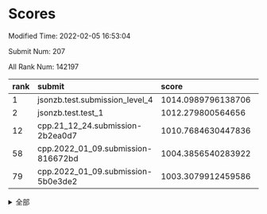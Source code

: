 # Scores

Modified Time: 2022-02-05 16:53:04

Submit Num: 207

All Rank Num: 142197

| rank |               submit               |       score        |       sigma        | pk_num |
| :--- | :--------------------------------- | :----------------- | :----------------- | :----- |
| 1    | jsonzb.test.submission_level_4     | 1014.0989796138706 | 0.8214378793545379 | 2746   |
| 2    | jsonzb.test.test_1                 | 1012.279800564656  | 0.8015005959862918 | 2753   |
| 12   | cpp.21_12_24.submission-2b2ea0d7   | 1010.7684630447836 | 0.7883517963596898 | 2748   |
| 58   | cpp.2022_01_09.submission-816672bd | 1004.3856540283922 | 0.7253942436612111 | 2753   |
| 79   | cpp.2022_01_09.submission-5b0e3de2 | 1003.3079912459586 | 0.7158340178442673 | 2747   |


<details>
<summary>全部</summary>

| rank |                 submit                 |       score        |       sigma        | pk_num |
| :--- | :------------------------------------- | :----------------- | :----------------- | :----- |
| 1    | jsonzb.test.submission_level_4         | 1014.0989796138706 | 0.8214378793545379 | 2746   |
| 2    | jsonzb.test.test_1                     | 1012.279800564656  | 0.8015005959862918 | 2753   |
| 3    | gobigger.level_3.submission_level_3_35 | 1011.4267362081964 | 0.774226217329067  | 2752   |
| 4    | gobigger.level_3.submission_level_3_5  | 1011.3855094896362 | 0.7875259894065209 | 2746   |
| 5    | gobigger.level_3.submission_level_3_2  | 1011.1646392549833 | 0.7837242093212524 | 2749   |
| 6    | gobigger.level_3.submission_level_3_0  | 1011.149101403923  | 0.7774334114383845 | 2752   |
| 7    | gobigger.level_3.submission_level_3_4  | 1011.0207764273365 | 0.7588463275286085 | 2749   |
| 8    | gobigger.level_3.submission_level_3_6  | 1011.0117145529866 | 0.7661242534086485 | 2741   |
| 9    | gobigger.level_3.submission_level_3_39 | 1010.8476671658079 | 0.7790671727718771 | 2748   |
| 10   | gobigger.level_3.submission_level_3_28 | 1010.8120612981053 | 0.7520502768459904 | 2747   |
| 11   | gobigger.level_3.submission_level_3_21 | 1010.787916737826  | 0.7702006835240476 | 2746   |
| 12   | cpp.21_12_24.submission-2b2ea0d7       | 1010.7684630447836 | 0.7883517963596898 | 2748   |
| 13   | gobigger.level_3.submission_level_3_3  | 1010.7594053846734 | 0.7527797532384457 | 2743   |
| 14   | gobigger.level_3.submission_level_3_41 | 1010.6904811666302 | 0.7636009993264145 | 2752   |
| 15   | gobigger.level_3.submission_level_3_43 | 1010.6659533031792 | 0.759840400656039  | 2748   |
| 16   | gobigger.level_3.submission_level_3_48 | 1010.6547540535863 | 0.7632783002076833 | 2749   |
| 17   | gobigger.level_3.submission_level_3_42 | 1010.624836578152  | 0.7710115334931212 | 2747   |
| 18   | gobigger.level_3.submission_level_3_30 | 1010.5998880663093 | 0.7564197013301277 | 2748   |
| 19   | gobigger.level_3.submission_level_3_46 | 1010.5663681901657 | 0.7609900857116582 | 2749   |
| 20   | gobigger.level_3.submission_level_3_40 | 1010.5594244335047 | 0.756040488318502  | 2745   |
| 21   | gobigger.level_3.submission_level_3_13 | 1010.3864160510993 | 0.753880273069908  | 2744   |
| 22   | gobigger.level_3.submission_level_3_11 | 1010.3821140591373 | 0.7593311329992986 | 2743   |
| 23   | gobigger.level_3.submission_level_3_45 | 1010.3477221862689 | 0.7799390282423443 | 2748   |
| 24   | gobigger.level_3.submission_level_3_8  | 1010.2741765024339 | 0.7570682018865338 | 2750   |
| 25   | gobigger.level_3.submission_level_3_20 | 1010.263099131162  | 0.7690334796353476 | 2752   |
| 26   | gobigger.level_3.submission_level_3_25 | 1010.1763951668962 | 0.7583011784875112 | 2751   |
| 27   | gobigger.level_3.submission_level_3_12 | 1010.16447211472   | 0.7487188235625903 | 2752   |
| 28   | gobigger.level_3.submission_level_3_17 | 1010.1292953445788 | 0.7656245759792387 | 2747   |
| 29   | gobigger.level_3.submission_level_3_44 | 1010.0338890859421 | 0.7759291767382822 | 2750   |
| 30   | gobigger.level_3.submission_level_3_18 | 1010.0233405599026 | 0.759637636557663  | 2751   |
| 31   | gobigger.level_3.submission_level_3_10 | 1009.9840113697248 | 0.7676907218764332 | 2743   |
| 32   | gobigger.level_3.submission_level_3_7  | 1009.9821432435132 | 0.7495076834282763 | 2743   |
| 33   | gobigger.level_3.submission_level_3_36 | 1009.9416103317326 | 0.7702444640684458 | 2751   |
| 34   | gobigger.level_3.submission_level_3_38 | 1009.7644015880976 | 0.7501305555821763 | 2742   |
| 35   | gobigger.level_3.submission_level_3_49 | 1009.7034077810182 | 0.7463253191052286 | 2747   |
| 36   | gobigger.level_3.submission_level_3_37 | 1009.6910928015282 | 0.7288033270826964 | 2745   |
| 37   | gobigger.level_3.submission_level_3_14 | 1009.6453891575446 | 0.7774925321639806 | 2753   |
| 38   | gobigger.level_3.submission_level_3_29 | 1009.6429781898296 | 0.7447305933837364 | 2747   |
| 39   | gobigger.level_3.submission_level_3_34 | 1009.5892248395228 | 0.790953818978721  | 2743   |
| 40   | gobigger.level_3.submission_level_3_23 | 1009.5364817318851 | 0.7717011503710798 | 2742   |
| 41   | gobigger.level_3.submission_level_3_24 | 1009.4837186294002 | 0.7541817229219775 | 2755   |
| 42   | gobigger.level_3.submission_level_3_1  | 1009.3989410917877 | 0.7574265884091107 | 2746   |
| 43   | gobigger.level_3.submission_level_3_16 | 1009.3477424289016 | 0.7398833677679383 | 2747   |
| 44   | gobigger.level_3.submission_level_3_22 | 1009.113845055417  | 0.7630541701340541 | 2747   |
| 45   | gobigger.level_3.submission_level_3_47 | 1009.0251554406548 | 0.735731656386553  | 2747   |
| 46   | gobigger.level_3.submission_level_3_31 | 1008.9188430642328 | 0.7682753998209687 | 2746   |
| 47   | gobigger.level_3.submission_level_3_27 | 1008.8525947315993 | 0.740146567286817  | 2747   |
| 48   | gobigger.level_3.submission_level_3_9  | 1008.7467425477246 | 0.736568333604261  | 2749   |
| 49   | gobigger.level_3.submission_level_3_26 | 1008.7004931987784 | 0.74518309570835   | 2747   |
| 50   | gobigger.level_3.submission_level_3_32 | 1008.5256340926038 | 0.7504061153096733 | 2748   |
| 51   | gobigger.level_3.submission_level_3_33 | 1008.2583302056142 | 0.7510820241980013 | 2749   |
| 52   | gobigger.level_3.submission_level_3_19 | 1008.2526712964999 | 0.7354276056448931 | 2746   |
| 53   | gobigger.level_3.submission_level_3_15 | 1007.9422082166158 | 0.7479501636772821 | 2755   |
| 54   | gobigger.level_1.submission_level_1_5  | 1005.2309375163065 | 0.7226953326917719 | 2748   |
| 55   | gobigger.level_1.submission_level_1_44 | 1004.8623617361003 | 0.7283275162886723 | 2743   |
| 56   | gobigger.level_1.submission_level_1_17 | 1004.6654987170684 | 0.7226272370871416 | 2748   |
| 57   | gobigger.level_1.submission_level_1_35 | 1004.4867600387254 | 0.7207749312015703 | 2747   |
| 58   | cpp.2022_01_09.submission-816672bd     | 1004.3856540283922 | 0.7253942436612111 | 2753   |
| 59   | gobigger.level_1.submission_level_1_26 | 1004.3454541625662 | 0.7102026857762086 | 2750   |
| 60   | gobigger.level_1.submission_level_1_28 | 1004.3247221381305 | 0.7182459676501188 | 2752   |
| 61   | gobigger.level_1.submission_level_1_43 | 1004.2758454402633 | 0.7180970207971975 | 2749   |
| 62   | gobigger.level_1.submission_level_1_16 | 1004.1996467657063 | 0.7215237564339076 | 2751   |
| 63   | gobigger.level_1.submission_level_1_9  | 1004.0693175604841 | 0.7212303908715096 | 2746   |
| 64   | gobigger.level_1.submission_level_1_45 | 1004.0377180762648 | 0.720821551536216  | 2751   |
| 65   | gobigger.level_1.submission_level_1_14 | 1003.992813639832  | 0.7205480946186541 | 2748   |
| 66   | gobigger.level_1.submission_level_1_31 | 1003.9691505433559 | 0.7061502018234375 | 2747   |
| 67   | gobigger.level_1.submission_level_1_32 | 1003.8901630883556 | 0.7096729638107289 | 2746   |
| 68   | gobigger.level_1.submission_level_1_40 | 1003.8678408820064 | 0.7155783314945106 | 2749   |
| 69   | gobigger.level_1.submission_level_1_2  | 1003.8078756084019 | 0.7292029268137787 | 2751   |
| 70   | gobigger.level_1.submission_level_1_12 | 1003.7002301416185 | 0.715160943772008  | 2750   |
| 71   | gobigger.level_1.submission_level_1_4  | 1003.6765288235013 | 0.7160512057592866 | 2749   |
| 72   | gobigger.level_1.submission_level_1_33 | 1003.6615593742617 | 0.7072189497692646 | 2753   |
| 73   | gobigger.level_1.submission_level_1_29 | 1003.6587217769743 | 0.7251828733347827 | 2746   |
| 74   | gobigger.level_1.submission_level_1_22 | 1003.5921582426265 | 0.7178173229185301 | 2750   |
| 75   | gobigger.level_1.submission_level_1_11 | 1003.5701432621714 | 0.7136248576580705 | 2744   |
| 76   | gobigger.level_1.submission_level_1_8  | 1003.5052602743515 | 0.7135150425670939 | 2740   |
| 77   | gobigger.level_1.submission_level_1_20 | 1003.4806713764585 | 0.7183994619624496 | 2747   |
| 78   | gobigger.level_1.submission_level_1_47 | 1003.3167699272491 | 0.7113865697122187 | 2751   |
| 79   | cpp.2022_01_09.submission-5b0e3de2     | 1003.3079912459586 | 0.7158340178442673 | 2747   |
| 80   | gobigger.level_1.submission_level_1_15 | 1003.3032682445504 | 0.7165150040707486 | 2743   |
| 81   | gobigger.level_1.submission_level_1_1  | 1003.2430275208224 | 0.7109925028386208 | 2747   |
| 82   | gobigger.level_1.submission_level_1_7  | 1003.1888320748948 | 0.7157705347523667 | 2750   |
| 83   | gobigger.level_1.submission_level_1_21 | 1003.1078292907986 | 0.708886563694007  | 2747   |
| 84   | gobigger.level_1.submission_level_1_42 | 1003.0841096655906 | 0.7209297823939192 | 2746   |
| 85   | gobigger.level_1.submission_level_1_10 | 1003.0739339265045 | 0.711389010513588  | 2745   |
| 86   | gobigger.level_1.submission_level_1_34 | 1003.0634393958983 | 0.7164950672487598 | 2751   |
| 87   | gobigger.level_1.submission_level_1_46 | 1003.0088714730127 | 0.7179073236966934 | 2742   |
| 88   | gobigger.level_1.submission_level_1_3  | 1002.9531018094863 | 0.7135828965383274 | 2747   |
| 89   | gobigger.level_1.submission_level_1_6  | 1002.8693407841885 | 0.7155579954826885 | 2744   |
| 90   | gobigger.level_1.submission_level_1_48 | 1002.8640944274238 | 0.7243891392817012 | 2752   |
| 91   | gobigger.level_1.submission_level_1_49 | 1002.8122980342723 | 0.7115958601504379 | 2748   |
| 92   | gobigger.level_1.submission_level_1_13 | 1002.7764375818614 | 0.7274861767169793 | 2741   |
| 93   | gobigger.level_1.submission_level_1_23 | 1002.6911025410645 | 0.717424362394934  | 2750   |
| 94   | gobigger.level_1.submission_level_1_18 | 1002.5150142882011 | 0.7097816048483491 | 2749   |
| 95   | gobigger.level_1.submission_level_1_24 | 1002.5135215038142 | 0.7122653604231269 | 2745   |
| 96   | gobigger.level_1.submission_level_1_41 | 1002.499050666116  | 0.7241839646496679 | 2744   |
| 97   | gobigger.level_1.submission_level_1_27 | 1002.4475243780839 | 0.7209287843832106 | 2748   |
| 98   | gobigger.level_1.submission_level_1_30 | 1002.3615608649525 | 0.7130384470526637 | 2745   |
| 99   | gobigger.level_1.submission_level_1_0  | 1002.3235002113432 | 0.7123484624677835 | 2750   |
| 100  | gobigger.level_1.submission_level_1_37 | 1002.2998315246041 | 0.7091277603495336 | 2752   |
| 101  | gobigger.level_1.submission_level_1_25 | 1002.1711814155807 | 0.706333414877436  | 2747   |
| 102  | gobigger.level_1.submission_level_1_19 | 1001.7552631927008 | 0.7124881536514415 | 2748   |
| 103  | gobigger.level_1.submission_level_1_39 | 1001.7441200930349 | 0.7214006866917211 | 2743   |
| 104  | gobigger.level_1.submission_level_1_36 | 1001.4421260582703 | 0.7230019172169905 | 2750   |
| 105  | gobigger.level_1.submission_level_1_38 | 1001.4245406618131 | 0.706741877998837  | 2749   |
| 106  | gobigger.random.submission_random_9    | 997.7087196394785  | 0.7002610213850989 | 2748   |
| 107  | gobigger.random.submission_random_37   | 997.6242170237424  | 0.7166888885155651 | 2750   |
| 108  | gobigger.random.submission_random_23   | 997.229643324652   | 0.7191252314607461 | 2748   |
| 109  | gobigger.random.submission_random_28   | 996.9285806983812  | 0.7252027115437495 | 2746   |
| 110  | gobigger.random.submission_random_22   | 996.7752345843362  | 0.7036428461057291 | 2744   |
| 111  | gobigger.random.submission_random_18   | 996.7572427396263  | 0.7118270978859083 | 2743   |
| 112  | gobigger.random.submission_random_15   | 996.7472240331512  | 0.7059995559685877 | 2748   |
| 113  | gobigger.random.submission_random_17   | 996.7414053462192  | 0.7096966016585693 | 2749   |
| 114  | gobigger.random.submission_random_5    | 996.6435803742177  | 0.7199888840118319 | 2749   |
| 115  | gobigger.random.submission_random_25   | 996.599907224525   | 0.7087782321107974 | 2746   |
| 116  | gobigger.random.submission_random_20   | 996.5816981956498  | 0.7080318967561307 | 2749   |
| 117  | gobigger.random.submission_random_44   | 996.5778526273549  | 0.7181082293366272 | 2748   |
| 118  | gobigger.random.submission_random_47   | 996.5252158231872  | 0.7057810363846422 | 2742   |
| 119  | gobigger.random.submission_random_30   | 996.5241183613267  | 0.7071543008698945 | 2748   |
| 120  | gobigger.random.submission_random_36   | 996.4712911771543  | 0.7146182425829269 | 2749   |
| 121  | gobigger.random.submission_random_12   | 996.4573888460623  | 0.7087023134557701 | 2747   |
| 122  | gobigger.random.submission_random_31   | 996.37908609029    | 0.7107920122012158 | 2752   |
| 123  | gobigger.random.submission_random_40   | 996.2936051053649  | 0.7147847237577173 | 2755   |
| 124  | gobigger.random.submission_random_32   | 996.289123698158   | 0.7102323050678626 | 2749   |
| 125  | gobigger.random.submission_random_0    | 996.2051537812965  | 0.7215942206289087 | 2746   |
| 126  | gobigger.random.submission_random_33   | 996.0965258340203  | 0.7097101084674613 | 2747   |
| 127  | gobigger.random.submission_random_38   | 996.0488893422119  | 0.6997534083135866 | 2750   |
| 128  | gobigger.random.submission_random_49   | 996.019037929855   | 0.7036027064096538 | 2748   |
| 129  | gobigger.random.submission_random_7    | 996.0128755152241  | 0.7195226962274135 | 2751   |
| 130  | gobigger.random.submission_random_4    | 996.0039725357703  | 0.7201591188821048 | 2748   |
| 131  | gobigger.random.submission_random_41   | 995.994615103351   | 0.7109980095479093 | 2749   |
| 132  | gobigger.random.submission_random_35   | 995.9893247258108  | 0.7057923175890923 | 2747   |
| 133  | gobigger.random.submission_random_6    | 995.9890390158906  | 0.707131838232331  | 2746   |
| 134  | gobigger.random.submission_random_14   | 995.9738376949668  | 0.7252924978350851 | 2749   |
| 135  | gobigger.random.submission_random_1    | 995.9587930101708  | 0.7103200206684    | 2741   |
| 136  | gobigger.random.submission_random_34   | 995.9157036479594  | 0.7099727306228573 | 2746   |
| 137  | gobigger.random.submission_random_46   | 995.9138198107082  | 0.7121142290397661 | 2743   |
| 138  | gobigger.random.submission_random_21   | 995.9104593079512  | 0.712725787919492  | 2752   |
| 139  | gobigger.random.submission_random_48   | 995.8742554398139  | 0.7014590685138943 | 2748   |
| 140  | gobigger.random.submission_random_19   | 995.6816985832598  | 0.7154822031898618 | 2747   |
| 141  | gobigger.random.submission_random_11   | 995.650550422508   | 0.7163909208530643 | 2745   |
| 142  | gobigger.random.submission_random_42   | 995.6021033521619  | 0.7098650653855011 | 2748   |
| 143  | gobigger.random.submission_random_24   | 995.5408972116179  | 0.7390411983626752 | 2751   |
| 144  | gobigger.random.submission_random_45   | 995.5371454289833  | 0.7104269441061655 | 2748   |
| 145  | gobigger.random.submission_random_13   | 995.4629804042537  | 0.7018732590078247 | 2748   |
| 146  | gobigger.random.submission_random_3    | 995.4605243776417  | 0.709927016609339  | 2748   |
| 147  | gobigger.random.submission_random_10   | 995.4131925124872  | 0.7051413064184098 | 2746   |
| 148  | gobigger.random.submission_random_29   | 995.3003949978622  | 0.7093001638117067 | 2746   |
| 149  | gobigger.random.submission_random_16   | 995.2486311020664  | 0.7183007035074686 | 2751   |
| 150  | gobigger.random.submission_random_27   | 995.242019813865   | 0.7096681529719939 | 2753   |
| 151  | gobigger.random.submission_random_39   | 995.1778830582061  | 0.7137518784782185 | 2751   |
| 152  | gobigger.random.submission_random_26   | 995.051441931369   | 0.7178460500267075 | 2750   |
| 153  | gobigger.random.submission_random_2    | 995.04233235681    | 0.703805954013668  | 2747   |
| 154  | gobigger.random.submission_random_8    | 994.6733837288509  | 0.7239365918797376 | 2751   |
| 155  | gobigger.random.submission_random_43   | 994.0839910287826  | 0.7339621786967285 | 2746   |
| 156  | gobigger.level_2.submission_level_2_34 | 993.9595022272407  | 0.7274592346386098 | 2750   |
| 157  | gobigger.level_2.submission_level_2_46 | 993.9403717796539  | 0.7304286550157725 | 2742   |
| 158  | gobigger.level_2.submission_level_2_2  | 993.5467211410069  | 0.7297268621159332 | 2749   |
| 159  | gobigger.level_2.submission_level_2_14 | 993.5412209146009  | 0.7286159190022826 | 2749   |
| 160  | gobigger.level_2.submission_level_2_42 | 993.1971733787691  | 0.750838862226286  | 2748   |
| 161  | gobigger.level_2.submission_level_2_37 | 993.096473840661   | 0.7380606746121424 | 2750   |
| 162  | gobigger.level_2.submission_level_2_0  | 992.9643741906627  | 0.7428111946734705 | 2744   |
| 163  | gobigger.level_2.submission_level_2_27 | 992.8903392448485  | 0.7325466598122201 | 2752   |
| 164  | gobigger.level_2.submission_level_2_45 | 992.8550405865532  | 0.739354800605982  | 2748   |
| 165  | gobigger.level_2.submission_level_2_49 | 992.8087963635597  | 0.7319764573615409 | 2748   |
| 166  | gobigger.level_2.submission_level_2_19 | 992.5966505903767  | 0.748798289929019  | 2744   |
| 167  | gobigger.level_2.submission_level_2_36 | 992.5569632262175  | 0.7632750678566352 | 2750   |
| 168  | gobigger.level_2.submission_level_2_22 | 992.4881705416097  | 0.750349310083778  | 2743   |
| 169  | gobigger.level_2.submission_level_2_23 | 992.4445934310589  | 0.734989702129786  | 2747   |
| 170  | gobigger.level_2.submission_level_2_48 | 992.4370140706117  | 0.7430416548978686 | 2745   |
| 171  | gobigger.level_2.submission_level_2_39 | 992.3339801402282  | 0.7608418280585698 | 2751   |
| 172  | gobigger.level_2.submission_level_2_7  | 992.3187718323574  | 0.7415333268088964 | 2748   |
| 173  | gobigger.level_2.submission_level_2_47 | 992.2791129684347  | 0.7719627159892536 | 2745   |
| 174  | gobigger.level_2.submission_level_2_18 | 992.1804235567224  | 0.7532503898221472 | 2749   |
| 175  | gobigger.level_2.submission_level_2_38 | 992.1715335287249  | 0.7483324778272115 | 2745   |
| 176  | gobigger.level_2.submission_level_2_40 | 992.1346091787505  | 0.7364708919096821 | 2744   |
| 177  | gobigger.level_2.submission_level_2_20 | 992.12696093632    | 0.7403852984492022 | 2755   |
| 178  | gobigger.level_2.submission_level_2_12 | 992.1006152811018  | 0.7555170319712035 | 2747   |
| 179  | gobigger.level_2.submission_level_2_15 | 992.0992234477911  | 0.7506381505538499 | 2752   |
| 180  | gobigger.level_2.submission_level_2_26 | 992.0731917474853  | 0.739375715087272  | 2745   |
| 181  | gobigger.level_2.submission_level_2_30 | 992.0723649087691  | 0.7422479539293869 | 2745   |
| 182  | gobigger.level_2.submission_level_2_17 | 991.9510233299166  | 0.7455245312440484 | 2748   |
| 183  | gobigger.level_2.submission_level_2_1  | 991.9187165016789  | 0.75890871063678   | 2743   |
| 184  | gobigger.level_2.submission_level_2_13 | 991.9122733656415  | 0.75534578481815   | 2752   |
| 185  | gobigger.level_2.submission_level_2_44 | 991.9081656824746  | 0.7301892924344322 | 2752   |
| 186  | gobigger.level_2.submission_level_2_9  | 991.8775572805248  | 0.7484101271834387 | 2747   |
| 187  | gobigger.level_2.submission_level_2_43 | 991.8285431695928  | 0.7494249394934709 | 2745   |
| 188  | gobigger.level_2.submission_level_2_41 | 991.7157504247502  | 0.7370053474875123 | 2744   |
| 189  | gobigger.level_2.submission_level_2_33 | 991.6166478062962  | 0.7475961039800142 | 2751   |
| 190  | gobigger.level_2.submission_level_2_35 | 991.3689641943479  | 0.7518587453864785 | 2750   |
| 191  | gobigger.level_2.submission_level_2_6  | 991.2871453245302  | 0.7608818764838255 | 2748   |
| 192  | gobigger.level_2.submission_level_2_3  | 991.2656006632251  | 0.7656664662325811 | 2750   |
| 193  | gobigger.level_2.submission_level_2_29 | 991.1848142615243  | 0.768759976091885  | 2743   |
| 194  | gobigger.level_2.submission_level_2_28 | 991.1508010498762  | 0.7634243066696421 | 2753   |
| 195  | gobigger.level_2.submission_level_2_25 | 991.0754079063715  | 0.7834834840115389 | 2751   |
| 196  | gobigger.level_2.submission_level_2_31 | 991.0507084831489  | 0.7564059803897679 | 2751   |
| 197  | gobigger.level_2.submission_level_2_8  | 991.0450430578621  | 0.7699152670957351 | 2745   |
| 198  | gobigger.level_2.submission_level_2_21 | 990.9763414387033  | 0.7414300260666102 | 2745   |
| 199  | gobigger.level_2.submission_level_2_10 | 990.8883519081943  | 0.7336798273784279 | 2750   |
| 200  | gobigger.level_2.submission_level_2_11 | 990.8281449370515  | 0.7487014129083489 | 2750   |
| 201  | gobigger.level_2.submission_level_2_32 | 990.7196709288586  | 0.7735495492299433 | 2750   |
| 202  | gobigger.level_2.submission_level_2_16 | 990.2900480371259  | 0.75419559565173   | 2742   |
| 203  | gobigger.level_2.submission_level_2_4  | 990.2378067904531  | 0.7730520770953853 | 2745   |
| 204  | gobigger.level_2.submission_level_2_24 | 989.3090629622508  | 0.7934695319110183 | 2749   |
| 205  | gobigger.level_2.submission_level_2_5  | 989.2181060328763  | 0.7831787625021588 | 2749   |
| 206  | gobigger.none.submission_none_0        | 977.2532620689734  | 1.3601480243669934 | 2749   |
| 207  | gobigger.none.submission_none_1        | 974.3270740849172  | 1.4867955553988783 | 2747   |

</details>